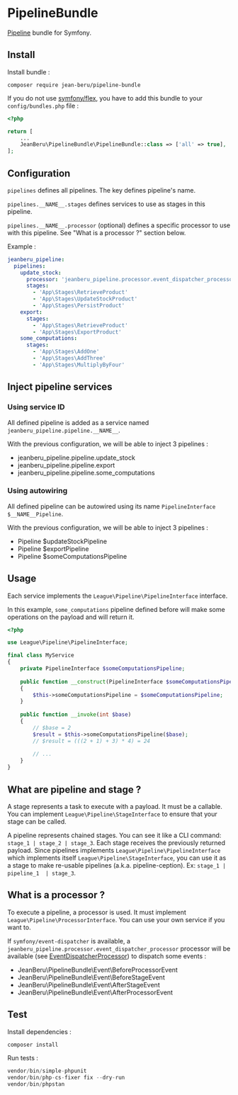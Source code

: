 # PipelineBundle

[Pipeline](https://github.com/thephpleague/pipeline) bundle for Symfony.

## Install

Install bundle :
```shell
composer require jean-beru/pipeline-bundle
`````

If you do not use [symfony/flex](https://github.com/symfony/flex), you have to add this bundle to your
`config/bundles.php` file :

```php
<?php

return [
    ...
    JeanBeru\PipelineBundle\PipelineBundle::class => ['all' => true],
];
```

## Configuration

`pipelines` defines all pipelines. The key defines pipeline's name.

`pipelines.__NAME__.stages` defines services to use as stages in this pipeline.

`pipelines.__NAME__.processor` (optional) defines a specific processor to use with this pipeline. See "What is a
processor ?" section below.

Example :
```yaml
jeanberu_pipeline:
  pipelines:
    update_stock:
      processor: 'jeanberu_pipeline.processor.event_dispatcher_processor'
      stages:
        - 'App\Stages\RetrieveProduct'
        - 'App\Stages\UpdateStockProduct'
        - 'App\Stages\PersistProduct'
    export:
      stages:
        - 'App\Stages\RetrieveProduct'
        - 'App\Stages\ExportProduct'
    some_computations:
      stages:
        - 'App\Stages\AddOne'
        - 'App\Stages\AddThree'
        - 'App\Stages\MultiplyByFour'
```

## Inject pipeline services

### Using service ID

All defined pipeline is added as a service named `jeanberu_pipeline.pipeline.__NAME__`.

With the previous configuration, we will be able to inject 3 pipelines :
- jeanberu_pipeline.pipeline.update_stock
- jeanberu_pipeline.pipeline.export
- jeanberu_pipeline.pipeline.some_computations

### Using autowiring

All defined pipeline can be autowired using its name `PipelineInterface $__NAME__Pipeline`.

With the previous configuration, we will be able to inject 3 pipelines :
- Pipeline $updateStockPipeline
- Pipeline $exportPipeline
- Pipeline $someComputationsPipeline

## Usage

Each service implements the `League\Pipeline\PipelineInterface` interface.

In this example, `some_computations` pipeline defined before will make some operations on the payload and will return
it.

```php
<?php

use League\Pipeline\PipelineInterface;

final class MyService
{
    private PipelineInterface $someComputationsPipeline;
    
    public function __construct(PipelineInterface $someComputationsPipeline)
    {
        $this->someComputationsPipeline = $someComputationsPipeline;
    }
    
    public function __invoke(int $base)
    {
        // $base = 2
        $result = $this->someComputationsPipeline($base);
        // $result = (((2 + 1) + 3) * 4) = 24
        
        // ...
    }
}
```

## What are pipeline and stage ?

A stage represents a task to execute with a payload. It must be a callable. You can implement
`League\Pipeline\StageInterface` to ensure that your stage can be called.

A pipeline represents chained stages. You can see it like a CLI command: `stage_1 | stage_2 | stage_3`. Each stage
receives the previously returned payload.
Since pipelines implements `League\Pipeline\PipelineInterface` which implements itself `League\Pipeline\StageInterface`,
you can use it as a stage to make re-usable pipelines (a.k.a. pipeline-ception). Ex: `stage_1 | pipeline_1  | stage_3`.

## What is a processor ?

To execute a pipeline, a processor is used. It must implement `League\Pipeline\ProcessorInterface`. You can use your
own service if you want to.

If `symfony/event-dispatcher` is available, a `jeanberu_pipeline.processor.event_dispatcher_processor` processor 
will be available (see [EventDispatcherProcessor](./src/Processor/EventDispatcherProcessor.php)) to dispatch some 
events :
- JeanBeru\PipelineBundle\Event\BeforeProcessorEvent
- JeanBeru\PipelineBundle\Event\BeforeStageEvent
- JeanBeru\PipelineBundle\Event\AfterStageEvent
- JeanBeru\PipelineBundle\Event\AfterProcessorEvent

## Test

Install dependencies :
```php
composer install
```

Run tests :
```php
vendor/bin/simple-phpunit
vendor/bin/php-cs-fixer fix --dry-run
vendor/bin/phpstan
```
